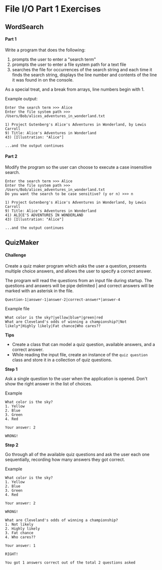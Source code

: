 # File I/O Part 1 Exercises

## WordSearch

#### Part 1

Write a program that does the following:

1) prompts the user to enter a "search term"
2) prompts the user to enter a file system path for a text file
3) searches the file for occurrences of the search string and each time it finds the search string, displays the line number and contents of the line it was found in on the console. 

As a special treat, and a break from arrays, line numbers begin with 1. 

Example output:

```
Enter the search term >>> Alice
Enter the file system path >>> /Users/Bob/alices_adventures_in_wonderland.txt

1) Project Gutenberg's Alice's Adventures in Wonderland, by Lewis Carroll
9) Title: Alice's Adventures in Wonderland
43) [Illustration: "Alice"]

...and the output continues
```

#### Part 2

Modify the program so the user can choose to execute a case insensitive search.

```
Enter the search term >>> Alice
Enter the file system path >>> /Users/Bob/alices_adventures_in_wonderland.txt
Do you want the search to be case sensitive? (y or n) >>> n

1) Project Gutenberg's Alice's Adventures in Wonderland, by Lewis Carroll
9) Title: Alice's Adventures in Wonderland
41) ALICE'S ADVENTURES IN WONDERLAND
43) [Illustration: "Alice"]

...and the output continues

```

## QuizMaker

#### Challenge

Create a quiz maker program which asks the user a question, presents multiple choice answers, and allows the user to specify a correct answer.

The program will read the questions from an input file during startup. The questions and answers will be pipe delimited | and correct answers will be marked with an asterisk in the file.

```
Question-1|answer-1|answer-2|correct-answer*|answer-4
```

Example file

```
What color is the sky?|yellow|blue*|green|red
What are Cleveland's odds of winning a championship?|Not likely*|Highly likely|Fat chance|Who cares??
```

**Tips**

* Create a class that can model a quiz question, available answers, and a correct answer.
* While reading the input file, create an instance of the `quiz question` class and store it in a collection of quiz questions.

**Step 1**

Ask a single question to the user when the application is opened. Don't show the right answer in the list of choices.

Example

```
What color is the sky?
1. Yellow
2. Blue
3. Green
4. Red

Your answer: 2

WRONG!
``` 

**Step 2**

Go through all of the available quiz questions and ask the user each one sequentially, recording how many answers they got correct.

Example

```
What color is the sky?
1. Yellow
2. Blue
3. Green
4. Red

Your answer: 2

WRONG!

What are Cleveland's odds of winning a championship?
1. Not likely
2. Highly likely
3. Fat chance
4. Who cares??

Your answer: 1

RIGHT!

You got 1 answers correct out of the total 2 questions asked
```